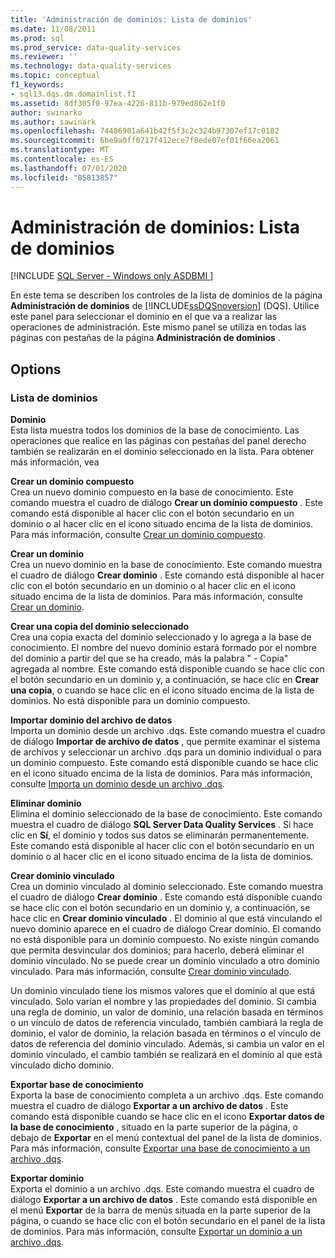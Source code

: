 ```yaml
---
title: 'Administración de dominios: Lista de dominios'
ms.date: 11/08/2011
ms.prod: sql
ms.prod_service: data-quality-services
ms.reviewer: ''
ms.technology: data-quality-services
ms.topic: conceptual
f1_keywords:
- sql13.dqs.dm.domainlist.f1
ms.assetid: 8df305f0-97ea-4226-811b-979ed862e1f0
author: swinarko
ms.author: sawinark
ms.openlocfilehash: 74486901a641b42f5f3c2c324b97307ef17c0182
ms.sourcegitcommit: 6be9a0ff0717f412ece7f8ede07ef01f66ea2061
ms.translationtype: MT
ms.contentlocale: es-ES
ms.lasthandoff: 07/01/2020
ms.locfileid: "85813857"
---
```

# <a name="domain-management-domain-list"></a>Administración de dominios: Lista de dominios

[!INCLUDE [SQL Server - Windows only ASDBMI  ](../includes/applies-to-version/sql-windows-only-asdbmi.md)]

  En este tema se describen los controles de la lista de dominios de la página **Administración de dominios** de [!INCLUDE[ssDQSnoversion](../includes/ssdqsnoversion-md.md)] (DQS). Utilice este panel para seleccionar el dominio en el que va a realizar las operaciones de administración. Este mismo panel se utiliza en todas las páginas con pestañas de la página **Administración de dominios** .  
  
## <a name="options"></a>Options  
  
### <a name="domains-list"></a>Lista de dominios  
 **Dominio**  
 Esta lista muestra todos los dominios de la base de conocimiento. Las operaciones que realice en las páginas con pestañas del panel derecho también se realizarán en el dominio seleccionado en la lista. Para obtener más información, vea  
  
 **Crear un dominio compuesto**  
 Crea un nuevo dominio compuesto en la base de conocimiento. Este comando muestra el cuadro de diálogo **Crear un dominio compuesto** . Este comando está disponible al hacer clic con el botón secundario en un dominio o al hacer clic en el icono situado encima de la lista de dominios. Para más información, consulte [Crear un dominio compuesto](../data-quality-services/create-a-composite-domain.md).  
  
 **Crear un dominio**  
 Crea un nuevo dominio en la base de conocimiento. Este comando muestra el cuadro de diálogo **Crear dominio** . Este comando está disponible al hacer clic con el botón secundario en un dominio o al hacer clic en el icono situado encima de la lista de dominios. Para más información, consulte [Crear un dominio](../data-quality-services/create-a-domain.md).  
  
 **Crear una copia del dominio seleccionado**  
 Crea una copia exacta del dominio seleccionado y lo agrega a la base de conocimiento. El nombre del nuevo dominio estará formado por el nombre del dominio a partir del que se ha creado, más la palabra " - Copia" agregada al nombre. Este comando está disponible cuando se hace clic con el botón secundario en un dominio y, a continuación, se hace clic en **Crear una copia**, o cuando se hace clic en el icono situado encima de la lista de dominios. No está disponible para un dominio compuesto.  
  
 **Importar dominio del archivo de datos**  
 Importa un dominio desde un archivo .dqs. Este comando muestra el cuadro de diálogo **Importar de archivo de datos** , que permite examinar el sistema de archivos y seleccionar un archivo .dqs para un dominio individual o para un dominio compuesto. Este comando está disponible cuando se hace clic en el icono situado encima de la lista de dominios. Para más información, consulte [Importa un dominio desde un archivo .dqs](../data-quality-services/import-a-domain-from-a-dqs-file.md).  
  
 **Eliminar dominio**  
 Elimina el dominio seleccionado de la base de conocimiento. Este comando muestra el cuadro de diálogo **SQL Server Data Quality Services** . Si hace clic en **Sí**, el dominio y todos sus datos se eliminarán permanentemente. Este comando está disponible al hacer clic con el botón secundario en un dominio o al hacer clic en el icono situado encima de la lista de dominios.  
  
 **Crear dominio vinculado**  
 Crea un dominio vinculado al dominio seleccionado. Este comando muestra el cuadro de diálogo **Crear dominio** . Este comando está disponible cuando se hace clic con el botón secundario en un dominio y, a continuación, se hace clic en **Crear dominio vinculado** . El dominio al que está vinculando el nuevo dominio aparece en el cuadro de diálogo Crear dominio. El comando no está disponible para un dominio compuesto. No existe ningún comando que permita desvincular dos dominios; para hacerlo, deberá eliminar el dominio vinculado. No se puede crear un dominio vinculado a otro dominio vinculado. Para más información, consulte [Crear dominio vinculado](../data-quality-services/create-a-linked-domain.md).  
  
 Un dominio vinculado tiene los mismos valores que el dominio al que está vinculado. Solo varían el nombre y las propiedades del dominio. Si cambia una regla de dominio, un valor de dominio, una relación basada en términos o un vínculo de datos de referencia vinculado, también cambiará la regla de dominio, el valor de dominio, la relación basada en términos o el vínculo de datos de referencia del dominio vinculado. Además, si cambia un valor en el dominio vinculado, el cambio también se realizará en el dominio al que está vinculado dicho dominio.  
  
 **Exportar base de conocimiento**  
 Exporta la base de conocimiento completa a un archivo .dqs. Este comando muestra el cuadro de diálogo **Exportar a un archivo de datos** . Este comando está disponible cuando se hace clic en el icono **Exportar datos de la base de conocimiento** , situado en la parte superior de la página, o debajo de **Exportar** en el menú contextual del panel de la lista de dominios. Para más información, consulte [Exportar una base de conocimiento a un archivo .dqs](../data-quality-services/export-a-knowledge-base-to-a-dqs-file.md).  
  
 **Exportar dominio**  
 Exporta el dominio a un archivo .dqs. Este comando muestra el cuadro de diálogo **Exportar a un archivo de datos** . Este comando está disponible en el menú **Exportar** de la barra de menús situada en la parte superior de la página, o cuando se hace clic con el botón secundario en el panel de la lista de dominios. Para más información, consulte [Exportar un dominio a un archivo .dqs](../data-quality-services/export-a-domain-to-a-dqs-file.md).  
  
  
